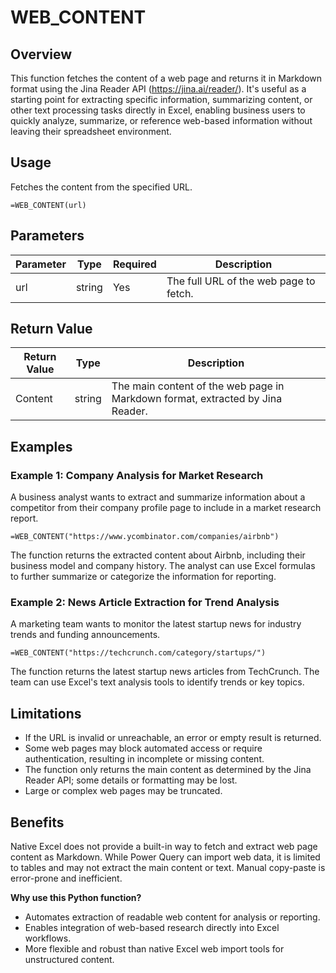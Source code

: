 # WEB_CONTENT

## Overview

This function fetches the content of a web page and returns it in Markdown format using the Jina Reader API (https://jina.ai/reader/). It's useful as a starting point for extracting specific information, summarizing content, or other text processing tasks directly in Excel, enabling business users to quickly analyze, summarize, or reference web-based information without leaving their spreadsheet environment.

## Usage

Fetches the content from the specified URL.

```excel
=WEB_CONTENT(url)
```

## Parameters

| Parameter | Type   | Required | Description                                  |
|-----------|--------|----------|----------------------------------------------|
| url       | string | Yes      | The full URL of the web page to fetch.       |

## Return Value

| Return Value | Type   | Description                                                                    |
|--------------|--------|--------------------------------------------------------------------------------|
| Content      | string | The main content of the web page in Markdown format, extracted by Jina Reader.   |

## Examples

### Example 1: Company Analysis for Market Research

A business analyst wants to extract and summarize information about a competitor from their company profile page to include in a market research report.

```excel
=WEB_CONTENT("https://www.ycombinator.com/companies/airbnb")
```
The function returns the extracted content about Airbnb, including their business model and company history. The analyst can use Excel formulas to further summarize or categorize the information for reporting.

### Example 2: News Article Extraction for Trend Analysis

A marketing team wants to monitor the latest startup news for industry trends and funding announcements.

```excel
=WEB_CONTENT("https://techcrunch.com/category/startups/")
```
The function returns the latest startup news articles from TechCrunch. The team can use Excel's text analysis tools to identify trends or key topics.

## Limitations
- If the URL is invalid or unreachable, an error or empty result is returned.
- Some web pages may block automated access or require authentication, resulting in incomplete or missing content.
- The function only returns the main content as determined by the Jina Reader API; some details or formatting may be lost.
- Large or complex web pages may be truncated.

## Benefits
Native Excel does not provide a built-in way to fetch and extract web page content as Markdown. While Power Query can import web data, it is limited to tables and may not extract the main content or text. Manual copy-paste is error-prone and inefficient.

**Why use this Python function?**
- Automates extraction of readable web content for analysis or reporting.
- Enables integration of web-based research directly into Excel workflows.
- More flexible and robust than native Excel web import tools for unstructured content.